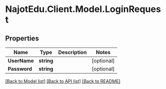 # NajotEdu.Client.Model.LoginRequest

## Properties

Name | Type | Description | Notes
------------ | ------------- | ------------- | -------------
**UserName** | **string** |  | [optional] 
**Password** | **string** |  | [optional] 

[[Back to Model list]](../README.md#documentation-for-models) [[Back to API list]](../README.md#documentation-for-api-endpoints) [[Back to README]](../README.md)

